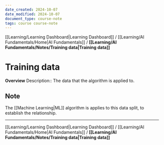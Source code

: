 ```yaml
---
date_created: 2024-10-07
date_modified: 2024-10-07
document_type: course-note
tags: course course-note
---
```

[[Learning/Learning Dashboard|Learning Dashboard]] / [[Learning/AI Fundamentals/Home|AI Fundamentals]] / **[[Learning/AI Fundamentals/Notes/Training data|Training data]]**
# Training data
**Overview**
Description:: The data that the algorithm is applied to.

## Note

The [[Machine Learning|ML]] algorithm is applies to this data split, to establish the relationship.

---
[[Learning/Learning Dashboard|Learning Dashboard]] / [[Learning/AI Fundamentals/Home|AI Fundamentals]] / **[[Learning/AI Fundamentals/Notes/Training data|Training data]]**